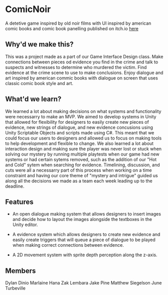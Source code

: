 # ComicNoir
A detetive game inspired by old noir films with UI inspired by american comic books and comic book panelling published on itch.io [here](https://dylan-dino.itch.io/comic-chevalier)

## Why'd we make this?
This was a project made as a part of our Game Interface Design class. Make connections between pieces od evidence you find in the crime and talk to suspects and witnesses to determine who murdered the victim. Find evidence at the crime scene to use to make conclusions. Enjoy dialogue and art inspired by american commic books with dialogue on screen that uses classic comic book style and art.

## What'd we learn?
We learned a lot about making decisions on what systems and functionality were necessarry to make an MVP. We aimed to develop systems in Unity that allowed for flexibility for designers to easily create new pieces of evidence, new strings of dialogue, and new evidence concusions using Unity Scriptable Objects and scripts made using C#. This meant that we could focus our users to designers and allowed us to focus on making tools to help development and flexible to change. We also learned a lot about interaction design and making sure the player was never lost or stuck when solving our mystery by running multiple playtests when our game had new systems or had certain sytems removed, such as the addition of our "Hot and Cold" sytem when searching for evidence. Timelining, discussion, and cuts were all a necessarry part of this process when working on a time constraint and having our core theme of "mystery and intrigue" guided us along all the decisions we made as a team each week leading up to the deadline.

## Features
- An open dialogue making system that allows designers to insert images and decide how to layout the images alongside the textboxes in the Unity editor.

- A evidence system which allows designers to create new evidence and easily create triggers that will queue a piece of dialogue to be played when making correct connections between evidence. 

- A 2D movement system with sprite depth perception along the z-axis.

## Members
Dylan Dinio
Marlaine Hana
Zak Lembara
Jake Pine
Matthew Siegelson
June Turbeville

